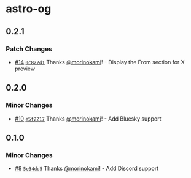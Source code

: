 # astro-og

## 0.2.1

### Patch Changes

- [#14](https://github.com/morinokami/astro-og/pull/14) [`0c822d1`](https://github.com/morinokami/astro-og/commit/0c822d159949fe0b1fe124ecee5c7fdcfe4ce098) Thanks [@morinokami](https://github.com/morinokami)! - Display the From section for X preview

## 0.2.0

### Minor Changes

- [#10](https://github.com/morinokami/astro-og/pull/10) [`e5f2217`](https://github.com/morinokami/astro-og/commit/e5f2217b9c6077c0b7ddce91061506534df9df35) Thanks [@morinokami](https://github.com/morinokami)! - Add Bluesky support

## 0.1.0

### Minor Changes

- [#8](https://github.com/morinokami/astro-og/pull/8) [`5e34dd5`](https://github.com/morinokami/astro-og/commit/5e34dd50a48226ac29fa40da4bc253a4b6e25a5d) Thanks [@morinokami](https://github.com/morinokami)! - Add Discord support
